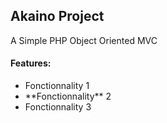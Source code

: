 <h2>Akaino Project</h2>
<p>
A Simple PHP Object Oriented MVC
</p>

<h4>Features:</h4>
<ul>
    <li>Fonctionnality 1</li>
    <li>**Fonctionnality** 2</li>
    <li>Fonctionnality 3</li>
</ul>